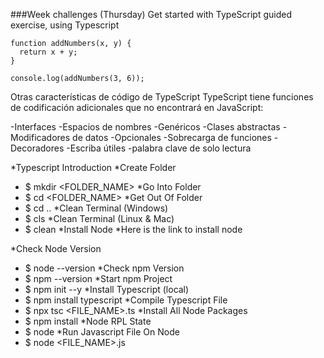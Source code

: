 
###Week challenges (Thursday)
Get started with TypeScript guided exercise, using Typescript
```assembly
function addNumbers(x, y) {
  return x + y;
}

console.log(addNumbers(3, 6));
```

Otras características de código de TypeScript
TypeScript tiene funciones de codificación adicionales que no encontrará en JavaScript:

-Interfaces
-Espacios de nombres
-Genéricos
-Clases abstractas
-Modificadores de datos
-Opcionales
-Sobrecarga de funciones
-Decoradores
-Escriba útiles
-palabra clave de solo lectura


*Typescript Introduction
*Create Folder
* $ mkdir <FOLDER_NAME>
*Go Into Folder
 * $ cd <FOLDER_NAME>
*Get Out Of Folder
*  $ cd ..
*Clean Terminal (Windows)
*  $ cls
*Clean Terminal (Linux & Mac)
 * $ clean
*Install Node
*Here is the link to install node

*Check Node Version
*  $ node --version
*Check npm Version
*  $ npm --version
*Start npm Project
*  $ npm init --y
*Install Typescript (local)
*  $ npm install typescript
*Compile Typescript File
*  $ npx tsc <FILE_NAME>.ts
*Install All Node Packages
*  $ npm install
*Node RPL State
*  $ node
*Run Javascript File On Node
*  $ node <FILE_NAME>.js

